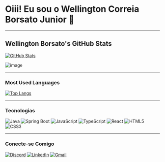 # Oiii! Eu sou o Wellington Correia Borsato Junior 👋

---

## Wellington Borsato's GitHub Stats

[![GitHub Stats](https://github-readme-stats.vercel.app/api?username=wellingtoncorreia&show_icons=true&theme=radical)](https://github.com/wellingtoncorreia)
 
  ![image](https://github.com/user-attachments/assets/081ea921-6bfb-4fa7-af66-c02093f54010)

---

### Most Used Languages

[![Top Langs](https://github-readme-stats.vercel.app/api/top-langs/?username=wellingtoncorreia&layout=compact&theme=radical)](https://github.com/wellingtoncorreia)

---

### Tecnologias

![Java](https://img.shields.io/badge/-Java-007396?style=flat-square&logo=java&logoColor=white)
![Spring Boot](https://img.shields.io/badge/-Spring%20Boot-6DB33F?style=flat-square&logo=spring-boot&logoColor=white)
![JavaScript](https://img.shields.io/badge/-JavaScript-F7DF1E?style=flat-square&logo=javascript&logoColor=black)
![TypeScript](https://img.shields.io/badge/-TypeScript-007ACC?style=flat-square&logo=typescript&logoColor=white)
![React](https://img.shields.io/badge/-React-61DAFB?style=flat-square&logo=react&logoColor=white)
![HTML5](https://img.shields.io/badge/-HTML5-E34F26?style=flat-square&logo=html5&logoColor=white)
![CSS3](https://img.shields.io/badge/-CSS3-1572B6?style=flat-square&logo=css3)

---

### Conecte-se Comigo

[![Discord](https://img.shields.io/badge/Discord-7289DA?style=flat-square&logo=discord&logoColor=white)](https://discord.com) 
[![LinkedIn](https://img.shields.io/badge/LinkedIn-0077B5?style=flat-square&logo=linkedin&logoColor=white)](https://www.linkedin.com/in/wellington-correia-borsato-junior-3a8732a8)
[![Gmail](https://img.shields.io/badge/Gmail-D14836?style=flat-square&logo=gmail&logoColor=white)](mailto:wellingtonti.fkb@gmail.com)
